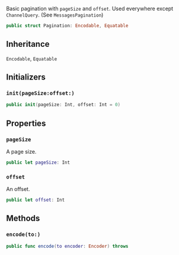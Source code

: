 
Basic pagination with `pageSize` and `offset`.
Used everywhere except `ChannelQuery`. (See `MessagesPagination`)

``` swift
public struct Pagination: Encodable, Equatable 
```

## Inheritance

`Encodable`, `Equatable`

## Initializers

### `init(pageSize:offset:)`

``` swift
public init(pageSize: Int, offset: Int = 0) 
```

## Properties

### `pageSize`

A page size.

``` swift
public let pageSize: Int
```

### `offset`

An offset.

``` swift
public let offset: Int
```

## Methods

### `encode(to:)`

``` swift
public func encode(to encoder: Encoder) throws 
```
